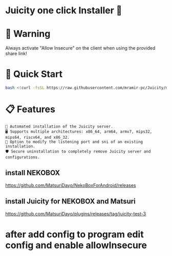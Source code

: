 # Juicity one click Installer 🚀

# 🚨 Warning

Always activate "Allow Insecure" on the client when using the provided share link!


# 🚀 Quick Start

```bash
bash <(curl -fsSL https://raw.githubusercontent.com/mramir-pc/Juicity/main/juicity-installer.sh)

```

# 📋 Features

    🔧 Automated installation of the Juicity server.
    🖥️ Supports multiple architectures: x86_64, arm64, armv7, mips32, mips64, riscv64, and x86_32.
    🔄 Option to modify the listening port and sni of an existing installation.
    🛡️ Secure uninstallation to completely remove Juicity server and configurations.



## install NEKOBOX 
https://github.com/MatsuriDayo/NekoBoxForAndroid/releases

## install Juicity for NEKOBOX and Matsuri

https://github.com/MatsuriDayo/plugins/releases/tag/juicity-test-3

# after add config to program edit config and enable allowInsecure 
